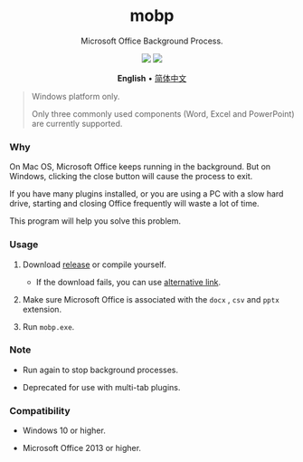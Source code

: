 <div align="center">
<h1>mobp</h1>
<p>Microsoft Office Background Process.</p>
<img src="https://flat.badgen.net/github/release/kkocdko/mobp?color=4caf50">
<img src="https://flat.badgen.net/github/license/kkocdko/mobp?color=4caf50">
<p>
<b>English</b>
•
<a href="README_zh-cn.md">简体中文</a>
</p>
</div>

> Windows platform only.
>
> Only three commonly used components (Word, Excel and PowerPoint) are currently supported.

### Why

On Mac OS, Microsoft Office keeps running in the background. But on Windows, clicking the close button will cause the process to exit.

If you have many plugins installed, or you are using a PC with a slow hard drive, starting and closing Office frequently will waste a lot of time.

This program will help you solve this problem.

### Usage

1. Download [release](https://github.com/kkocdko/mobp/releases) or compile yourself.
    * If the download fails, you can use [alternative link](https://pan.baidu.com/s/1LSWH7VVOYew7Anr05ZAbFw).

2. Make sure Microsoft Office is associated with the `docx` , `csv` and `pptx` extension.

3. Run `mobp.exe`.

### Note

* Run again to stop background processes.

* Deprecated for use with multi-tab plugins.

### Compatibility

* Windows 10 or higher.

* Microsoft Office 2013 or higher.
